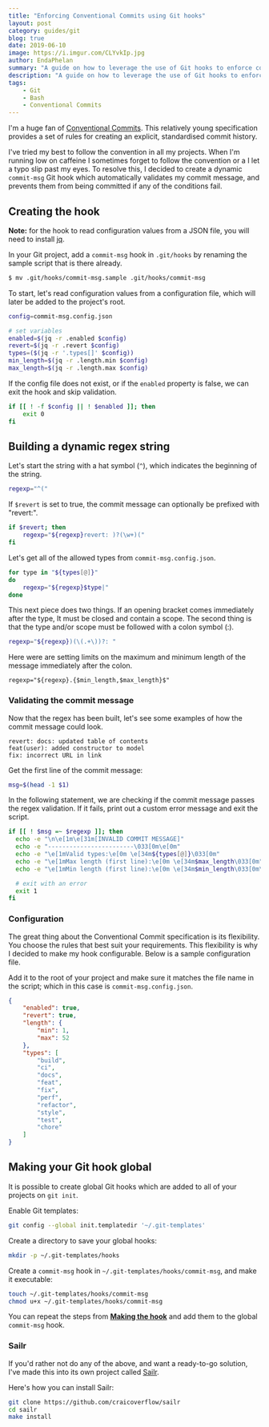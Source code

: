 ```yaml
---
title: "Enforcing Conventional Commits using Git hooks"
layout: post
category: guides/git
blog: true
date: 2019-06-10
image: https://i.imgur.com/CLYvkIp.jpg
author: EndaPhelan
summary: "A guide on how to leverage the use of Git hooks to enforce conventional commits in your Git project"
description: "A guide on how to leverage the use of Git hooks to enforce conventional commits in your Git project"
tags: 
    - Git
    - Bash
    - Conventional Commits
---
```


I'm a huge fan of [Conventional Commits](https://www.conventionalcommits.org). This relatively young specification provides a set of rules for creating an explicit, standardised commit history.

I've tried my best to follow the convention in all my projects. When I'm running low on caffeine I sometimes forget to follow the convention or a I let a typo slip past my eyes. To resolve this, I decided to create a dynamic `commit-msg` Git hook which automatically validates my commit message, and prevents them from being committed if any of the conditions fail.

## Creating the hook

**Note:** for the hook to read configuration values from a JSON file, you will need to install [jq](https://stedolan.github.io/jq/).

In your Git project, add a `commit-msg` hook in `.git/hooks` by renaming the sample script that is there already.

```sh
$ mv .git/hooks/commit-msg.sample .git/hooks/commit-msg
```

To start, let's read configuration values from a configuration file, which will later be added to the project's root.

```sh
config=commit-msg.config.json

# set variables
enabled=$(jq -r .enabled $config)
revert=$(jq -r .revert $config)
types=($(jq -r '.types[]' $config))
min_length=$(jq -r .length.min $config)
max_length=$(jq -r .length.max $config)
```

If the config file does not exist, or if the `enabled` property is false, we can exit the hook and skip validation.

```sh
if [[ ! -f $config || ! $enabled ]]; then
    exit 0
fi
```

## Building a dynamic regex string

Let's start the string with a hat symbol (`^`), which indicates the beginning of the string.

```sh
regexp="^("
```

If `$revert` is set to true, the commit message can optionally be prefixed with "revert:".

```sh
if $revert; then
    regexp="${regexp}revert: )?(\w+)("
fi
```

Let's get all of the allowed types from `commit-msg.config.json`.

```sh
for type in "${types[@]}"
do
    regexp="${regexp}$type|"
done
```

This next piece does two things. If an opening bracket comes immediately after the type, It must be closed and contain a scope. The second thing is that the type and/or scope must be followed with a colon symbol (:).

```sh
regexp="${regexp})(\(.+\))?: "
```

Here were are setting limits on the maximum and minimum length of the message immediately after the colon.

```
regexp="${regexp}.{$min_length,$max_length}$"
```

### Validating the commit message

Now that the regex has been built, let's see some examples of how the commit message could look.

```
revert: docs: updated table of contents
feat(user): added constructor to model
fix: incorrect URL in link
```

Get the first line of the commit message:

```sh
msg=$(head -1 $1)
```

In the following statement, we are checking if the commit message passes the regex validation. If it fails, print out a custom error message and exit the script.

```sh
if [[ ! $msg =~ $regexp ]]; then
  echo -e "\n\e[1m\e[31m[INVALID COMMIT MESSAGE]"
  echo -e "------------------------\033[0m\e[0m"
  echo -e "\e[1mValid types:\e[0m \e[34m${types[@]}\033[0m"
  echo -e "\e[1mMax length (first line):\e[0m \e[34m$max_length\033[0m"
  echo -e "\e[1mMin length (first line):\e[0m \e[34m$min_length\033[0m\n"

  # exit with an error
  exit 1
fi
```

### Configuration

The great thing about the Conventional Commit specification is its flexibility. You choose the rules that best suit your requirements. This flexibility is why I decided to make my hook configurable. Below is a sample configuration file. 

Add it to the root of your project and make sure it matches the file name in the script; which in this case is `commit-msg.config.json`.

```json
{
    "enabled": true,
    "revert": true,
    "length": {
        "min": 1,
        "max": 52
    },
    "types": [
        "build",
        "ci",
        "docs",
        "feat",
        "fix",
        "perf",
        "refactor",
        "style",
        "test",
        "chore"
    ]
}
```

## Making your Git hook global

It is possible to create global Git hooks which are added to all of your projects on `git init`.

Enable Git templates:

```sh
git config --global init.templatedir '~/.git-templates'
```

Create a directory to save your global hooks:

```sh
mkdir -p ~/.git-templates/hooks
```

Create a `commit-msg` hook in `~/.git-templates/hooks/commit-msg`, and make it executable:

```sh
touch ~/.git-templates/hooks/commit-msg
chmod u+x ~/.git-templates/hooks/commit-msg
```

You can repeat the steps from <a href="#making-the-hook">**Making the hook**</a> and add them to the global `commit-msg` hook.

### Sailr

If you'd rather not do any of the above, and want a ready-to-go solution, I've made this into its own project called [Sailr](https://github.com/craicoverflow/sailr).

Here's how you can install Sailr:

```sh
git clone https://github.com/craicoverflow/sailr
cd sailr
make install
```